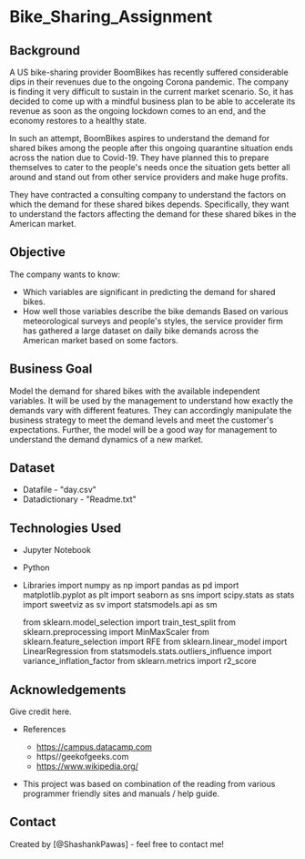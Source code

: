 # Bike_Sharing_Assignment
## Background
A US bike-sharing provider BoomBikes has recently suffered considerable dips in their revenues due to the ongoing Corona pandemic. The company is finding it very difficult to sustain in the current market scenario. So, it has decided to come up with a mindful business plan to be able to accelerate its revenue as soon as the ongoing lockdown comes to an end, and the economy restores to a healthy state.

In such an attempt, BoomBikes aspires to understand the demand for shared bikes among the people after this ongoing quarantine situation ends across the nation due to Covid-19. They have planned this to prepare themselves to cater to the people's needs once the situation gets better all around and stand out from other service providers and make huge profits.

They have contracted a consulting company to understand the factors on which the demand for these shared bikes depends. Specifically, they want to understand the factors affecting the demand for these shared bikes in the American market.

## Objective
The company wants to know:

- Which variables are significant in predicting the demand for shared bikes. 
- How well those variables describe the bike demands
Based on various meteorological surveys and people's styles, the service provider firm has gathered a large dataset on daily bike demands across the American market based on some factors.

## Business Goal
Model the demand for shared bikes with the available independent variables. It will be used by the management to understand how exactly the demands vary with different features. They can accordingly manipulate the business strategy to meet the demand levels and meet the customer's expectations. Further, the model will be a good way for management to understand the demand dynamics of a new market.

## Dataset
- Datafile - "day.csv"
- Datadictionary - "Readme.txt"

## Technologies Used
- Jupyter Notebook
- Python
- Libraries
	import numpy as np
	import pandas as pd
	import matplotlib.pyplot as plt
	import seaborn as sns
	import scipy.stats as stats
	import sweetviz as sv
	import statsmodels.api as sm

	from sklearn.model_selection import train_test_split
	from sklearn.preprocessing import MinMaxScaler
	from sklearn.feature_selection import RFE
	from sklearn.linear_model import LinearRegression
	from statsmodels.stats.outliers_influence import variance_inflation_factor
	from sklearn.metrics import r2_score


<!-- As the libraries versions keep on changing, it is recommended to mention the version of library used in this project -->

## Acknowledgements
Give credit here.
- References 
    - https://campus.datacamp.com
    - https//geekofgeeks.com
    - https://www.wikipedia.org/
   
- This project was based on combination of the reading from various programmer friendly sites and manuals / help guide.


## Contact
Created by [@ShashankPawas] - feel free to contact me!
